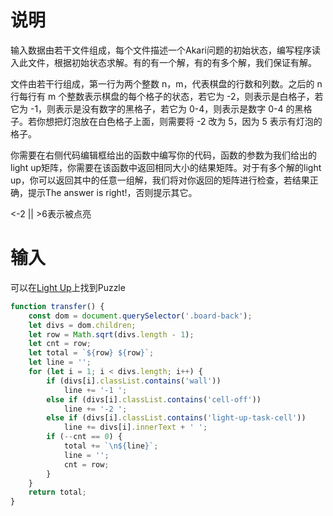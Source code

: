 # 说明
输入数据由若干文件组成，每个文件描述一个Akari问题的初始状态，编写程序读入此文件，根据初始状态求解。有的有一个解，有的有多个解，我们保证有解。

文件由若干行组成，第一行为两个整数 n，m，代表棋盘的行数和列数。之后的 n 行每行有 m 个整数表示棋盘的每个格子的状态，若它为 -2，则表示是白格子，若它为 -1，则表示是没有数字的黑格子，若它为 0-4，则表示是数字 0-4 的黑格子。若你想把灯泡放在白色格子上面，则需要将 -2 改为 5，因为 5 表示有灯泡的格子。

你需要在右侧代码编辑框给出的函数中编写你的代码，函数的参数为我们给出的light up矩阵，你需要在该函数中返回相同大小的结果矩阵。对于有多个解的light up，你可以返回其中的任意一组解，我们将对你返回的矩阵进行检查，若结果正确，提示The answer is right!，否则提示其它。

<-2 || >6表示被点亮

# 输入
可以在[Light Up](https://www.puzzle-light-up.com/)上找到Puzzle

``` javascript
function transfer() {
    const dom = document.querySelector('.board-back');
    let divs = dom.children;
    let row = Math.sqrt(divs.length - 1);
    let cnt = row;
    let total = `${row} ${row}`;
    let line = '';
    for (let i = 1; i < divs.length; i++) {
        if (divs[i].classList.contains('wall'))
            line += '-1 ';
        else if (divs[i].classList.contains('cell-off'))
            line += '-2 ';
        else if (divs[i].classList.contains('light-up-task-cell'))
            line += divs[i].innerText + ' ';
        if (--cnt == 0) {
            total += `\n${line}`;
            line = '';
            cnt = row;
        }
    }
    return total;
}
```
